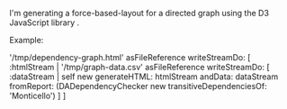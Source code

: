 I'm generating a force-based-layout for a directed graph using the D3 JavaScript library .Example:'/tmp/dependency-graph.html' asFileReference writeStreamDo: [ :htmlStream | 	'/tmp/graph-data.csv' asFileReference writeStreamDo: [ :dataStream | 		self new 			generateHTML:  htmlStream 			andData:  dataStream			fromReport:  (DADependencyChecker new transitiveDependenciesOf:  'Monticello') ] ]